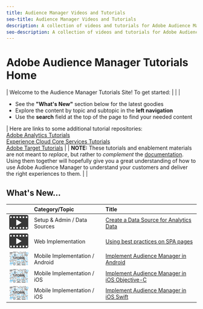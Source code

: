 ```yaml
---
title: Audience Manager Videos and Tutorials
seo-title: Audience Manager Videos and Tutorials
description: A collection of videos and tutorials for Adobe Audience Manager.
seo-description: A collection of videos and tutorials for Adobe Audience Manager.
---
```


# Adobe Audience Manager Tutorials Home

| Welcome to the Audience Manager Tutorials Site! To get started: | |
| <ul><li>See the **"What's New"** section below for the latest goodies</li><li>Explore the content by topic and subtopic in the **left navigation**</li><li>Use the **search** field at the top of the page to find your needed content</li></ul> | Here are links to some additional tutorial repositories:<br>[Adobe Analytics Tutorials](https://docs.adobe.com/content/help/en/analytics-learn/tutorials/overview.html)<br>[Experience Cloud Core Services Tutorials](https://docs.adobe.com/content/help/en/core-services-learn/tutorials/overview.html)<br>[Adobe Target Tutorials](https://docs.adobe.com/content/help/en/target-learn/tutorials/overview.html) |
| **NOTE:** These tutorials and enablement materials are not meant to *replace*, but rather to *complement* the [documentation](https://marketing.adobe.com/resources/help/en_US/aam/). Using them together will hopefully give you a great understanding of how to use Adobe Audience Manager to understand your customers and deliver the right experiences to them. | |

## What's New...

|| Category/Topic | Title |
|--- |:--- |:--- |
| ![video](assets/video2.png) | Setup & Admin / Data Sources | [Create a Data Source for Analytics Data](setup-and-admin/data-sources/create-a-data-source-for-analytics-data.md) |
| ![video](assets/video2.png) | Web Implementation | [Using best practices on SPA pages](web-implementation/using-best-practices-on-spa-pages-when-sending-data-to-aam.md) |
| ![tutorial](assets/tutorial.png) | Mobile Implementation / Android | [Implement Audience Manager in Android](https://docs.adobe.com/content/help/en/experience-cloud/implementing-in-mobile-android-apps-with-launch/index.html) |
| ![tutorial](assets/tutorial.png) | Mobile Implementation / iOS | [Implement Audience Manager in iOS Objective-C](https://docs.adobe.com/content/help/en/experience-cloud/implementing-in-mobile-ios-objective-c-apps-with-launch/index.html) |
| ![tutorial](assets/tutorial.png) | Mobile Implementation / iOS | [Implement Audience Manager in iOS Swift](https://docs.adobe.com/content/help/en/experience-cloud/implementing-in-mobile-ios-swift-apps-with-launch/index.html) |
